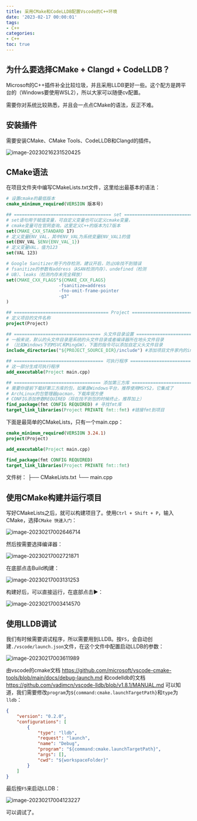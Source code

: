 ```yaml
---
title: 采用CMake和CodeLLDB配置Vscode的C++环境
date: '2023-02-17 00:00:01'
tags:
- C++
categories:
- C++
toc: true
---
```

## 为什么要选择CMake + Clangd + CodeLLDB？

Microsoft的C++插件补全比较垃圾，并且采用LLDB更好一些。这个配方是跨平台的（Windows要使用WSL2），所以大家可以随便cv配置。

需要你对系统比较熟悉，并且会一点点CMake的语法，反正不难。

## 安装插件

需要安装CMake、CMake Tools、CodeLLDB和Clangd的插件。

![image-20230216231520425](https://cdn.jsdelivr.net/gh/InverseDa/image@master/image/image-20230216231520425.png)

<!--more-->

## CMake语法

在项目文件夹中编写CMakeLists.txt文件，这里给出最基本的语法：

```cmake
# 设置cmake的最低版本
cmake_minimum_required(VERSION 版本号)

## ===================================== set =====================================
# set语句用于赋值变量，可自定义变量也可以定义cmake变量，
# cmake变量可在官网查询。这里定义C++的版本为17版本
set(CMAKE_CXX_STANDARD 17)
# 定义变量ENV_VAL，其中ENV_VAL为系统变量ENV_VAL1的值
set(ENV_VAL $ENV{ENV_VAL_1})
# 定义变量VAL，值为123
set(VAL 123)

# Google Sanitizer用于内存检测，建议开启，防止UB找不到错误
# fsanitize的参数有address（ASAN检测内存）、undefined（检测
# UB）、leaks（检测内存未完全释放）
set(CMAKE_CXX_FLAGS"${CMAKE_CXX_FLAGS} 
					-fsanitize=address  
					-fno-omit-frame-pointer 
					-g3"
)

## ==================================== Project ====================================
# 定义项目的文件名称
project(Project)

## ================================= 头文件目录设置 =================================
# 一般来说，默认的头文件目录是系统的头文件目录或者编译器所在地头文件目录
# （比如Windows下的MSVC和MingGW），下面的指令可以添加自定义头文件目录
include_directories("${PROJECT_SOURCE_DIR}/include") #添加项目文件家内的include头文件夹

## ================================== 可执行程序 ===================================
# 这一部分生成可执行程序
add_executable(Project main.cpp)

## ================================= 添加第三方库 ==================================
# 需要你提前下载好第三方库的包，如果是Windows平台，推荐使用MSYS2，它集成了
# ArchLinux的包管理器pacman，下载库很方便
# CONFIG添加参数REQUIRED（将在找不到包的时候终止，推荐加上）
find_package(fmt CONFIG REQUIRED) # 寻找fmt库
target_link_libraries(Project PRIVATE fmt::fmt) #链接fmt到项目

```

下面是最简单的CMakeLists，只有一个main.cpp：

```cmake
cmake_minimum_required(VERSION 3.24.1)
project(Project)

add_executable(Project main.cpp)

find_package(fmt CONFIG REQUIRED)
target_link_libraries(Project PRIVATE fmt::fmt)
```

文件树：
├── CMakeLists.txt
└── main.cpp

## 使用CMake构建并运行项目

写好CMakeLists之后，就可以构建项目了。使用`Ctrl + Shift + P`，输入CMake，选择`CMake 快速入门`：

![image-20230217002646714](https://cdn.jsdelivr.net/gh/InverseDa/image@master/image/image-20230217002646714.png)

然后按需要选择编译器：

![image-20230217002721871](https://cdn.jsdelivr.net/gh/InverseDa/image@master/image/image-20230217002721871.png)

在底部点击Build构建：

![image-20230217003131253](https://cdn.jsdelivr.net/gh/InverseDa/image@master/image/image-20230217003131253.png)

构建好后，可以直接运行，在底部点击▶️：

![image-20230217003414570](https://cdn.jsdelivr.net/gh/InverseDa/image@master/image/image-20230217003414570.png)

## 使用LLDB调试

我们有时候需要调试程序，所以需要用到LLDB。按`F5`，会自动创建`./vscode/launch.json`文件，在这个文件中配置启动LLDB的参数：

![image-20230217003611989](https://cdn.jsdelivr.net/gh/InverseDa/image@master/image/image-20230217003611989.png)

由vscode的cmake文档 https://github.com/microsoft/vscode-cmake-tools/blob/main/docs/debug-launch.md 和codelldb的文档 https://github.com/vadimcn/vscode-lldb/blob/v1.8.1/MANUAL.md 可以知道，我们需要修改`program`为`${command:cmake.launchTargetPath}`和`type`为`lldb`：

```json
{
    "version": "0.2.0",
    "configurations": [
        {
            "type": "lldb",
            "request": "launch",
            "name": "Debug",
            "program": "${command:cmake.launchTargetPath}",
            "args": [],
            "cwd": "${workspaceFolder}"
        }
    ]
}
```

最后按`F5`来启动LLDB：

![image-20230217004123227](https://cdn.jsdelivr.net/gh/InverseDa/image@master/image/image-20230217004123227.png)

可以调试了。

